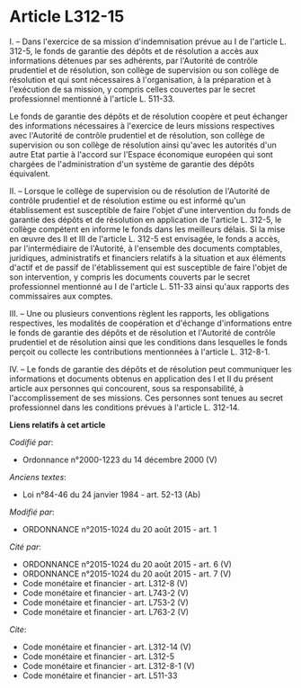 # Article L312-15

I. – Dans l'exercice de sa mission d'indemnisation prévue au I de l'article L. 312-5, le fonds de garantie des dépôts et de
résolution a accès aux informations détenues par ses adhérents, par l'Autorité de contrôle prudentiel et de résolution, son
collège de supervision ou son collège de résolution et qui sont nécessaires à l'organisation, à la préparation et à
l'exécution de sa mission, y compris celles couvertes par le secret professionnel mentionné à l'article L. 511-33. 

Le fonds de garantie des dépôts et de résolution coopère et peut échanger des informations nécessaires à l'exercice de leurs
missions respectives avec l'Autorité de contrôle prudentiel et de résolution, son collège de supervision ou son collège de
résolution ainsi qu'avec les autorités d'un autre Etat partie à l'accord sur l'Espace économique européen qui sont chargées
de l'administration d'un système de garantie des dépôts équivalent. 

II. – Lorsque le collège de supervision ou de résolution de l'Autorité de contrôle prudentiel et de résolution estime ou est
informé qu'un établissement est susceptible de faire l'objet d'une intervention du fonds de garantie des dépôts et de
résolution en application de l'article L. 312-5, le collège compétent en informe le fonds dans les meilleurs délais. Si la
mise en œuvre des II et III de l'article L. 312-5 est envisagée, le fonds a accès, par l'intermédiaire de l'Autorité, à
l'ensemble des documents comptables, juridiques, administratifs et financiers relatifs à la situation et aux éléments d'actif
et de passif de l'établissement qui est susceptible de faire l'objet de son intervention, y compris les documents couverts
par le secret professionnel mentionné au I de l'article L. 511-33 ainsi qu'aux rapports des commissaires aux comptes. 

III. – Une ou plusieurs conventions règlent les rapports, les obligations respectives, les modalités de coopération et
d'échange d'informations entre le fonds de garantie des dépôts et de résolution et l'Autorité de contrôle prudentiel et de
résolution ainsi que les conditions dans lesquelles le fonds perçoit ou collecte les contributions mentionnées à l'article L.
312-8-1. 

IV. – Le fonds de garantie des dépôts et de résolution peut communiquer les informations et documents obtenus en application
des I et II du présent article aux personnes qui concourent, sous sa responsabilité, à l'accomplissement de ses missions. Ces
personnes sont tenues au secret professionnel dans les conditions prévues à l'article L. 312-14.

**Liens relatifs à cet article**

_Codifié par_:

  - Ordonnance n°2000-1223 du 14 décembre 2000 (V)

_Anciens textes_:

  - Loi n°84-46 du 24 janvier 1984 - art. 52-13 (Ab)

_Modifié par_:

  - ORDONNANCE n°2015-1024 du 20 août 2015 - art. 1

_Cité par_:

  - ORDONNANCE n°2015-1024 du 20 août 2015 - art. 6 (V)
  - ORDONNANCE n°2015-1024 du 20 août 2015 - art. 7 (V)
  - Code monétaire et financier - art. L312-8 (V)
  - Code monétaire et financier - art. L743-2 (V)
  - Code monétaire et financier - art. L753-2 (V)
  - Code monétaire et financier - art. L763-2 (V)

_Cite_:

  - Code monétaire et financier - art. L312-14 (V)
  - Code monétaire et financier - art. L312-5
  - Code monétaire et financier - art. L312-8-1 (V)
  - Code monétaire et financier - art. L511-33
